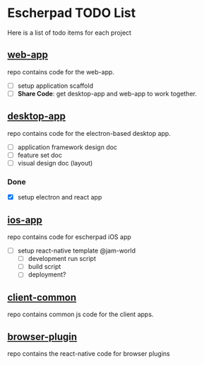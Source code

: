 # Escherpad TODO List

Here is a list of todo items for each project

## [web-app](web-app)
repo contains code for the web-app.

- [ ] setup application scaffold
- [ ] **Share Code**: get desktop-app and web-app to work together.

## [desktop-app](desktop-app)
repo contains code for the electron-based desktop app.

- [ ] application framework design doc
- [ ] feature set doc
- [ ] visual design doc (layout)

### Done
- [x] setup electron and react app

## [ios-app](ios-app)
repo contains code for escherpad iOS app

- [ ] setup react-native template @jam-world 
    - [ ] development run script
    - [ ] build script
    - [ ] deployment?

## [client-common](client-common)
repo contains common js code for the client apps.

## [browser-plugin](browser-plugin)
repo contains the react-native code for browser plugins

